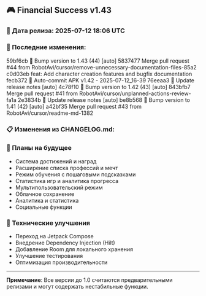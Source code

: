 ## 🎮 Financial Success v1.43

### 📅 Дата релиза: 2025-07-12 18:06 UTC

### 🔄 Последние изменения:
59bf6cb 🔖 Bump version to 1.43 (44) [auto]
5837477 Merge pull request #44 from RobotAvi/cursor/remove-unnecessary-documentation-files-85a2
c0d03eb feat: Add character creation features and bugfix documentation
fecb372 📱 Auto-commit APK v1.42 - 2025-07-12_16-39
76eeaa3 📝 Update release notes [auto]
4c78f10 🔖 Bump version to 1.42 (43) [auto]
843bfb7 Merge pull request #41 from RobotAvi/cursor/unplanned-actions-review-fa1a
2e3834b 📝 Update release notes [auto]
be8b568 🔖 Bump version to 1.41 (42) [auto]
a42bf35 Merge pull request #43 from RobotAvi/cursor/readme-md-1382

### 📋 Изменения из CHANGELOG.md:
### 🔮 Планы на будущее
- Система достижений и наград
- Расширение списка профессий и мечт
- Режим обучения с пошаговыми подсказками
- Статистика игр и аналитика прогресса
- Мультипользовательский режим
- Облачное сохранение
- Аналитика и статистика
- Социальные функции

### 🔧 Технические улучшения
- Переход на Jetpack Compose
- Внедрение Dependency Injection (Hilt)
- Добавление Room для локального хранения
- Улучшение тестирования
- Оптимизация производительности

---

**Примечание**: Все версии до 1.0 считаются предварительными релизами и могут содержать нестабильные функции.